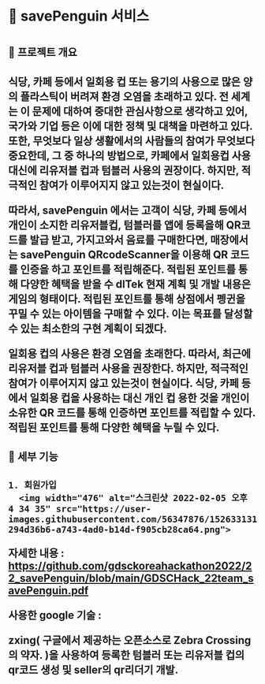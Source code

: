 <H1>🐧 savePenguin 서비스 <H1>
  
  <H2> 🐧 프로젝트 개요 <H2>
    
  식당, 카페 등에서 일회용 컵 또는 용기의 사용으로 많은 양의 플라스틱이 버려져 환경 오염을 초래하고 있다. 
  전 세계는 이 문제에 대하여 중대한 관심사항으로 생각하고 있어, 국가와 기업 등은 이에 대한 정책 및 대책을 마련하고 있다. 
  또한, 무엇보다 일상 생활에서의 사람들의 참여가 무엇보다 중요한데, 그 중 하나의 방법으로, 카페에서 일회용컵 사용 대신에 리유저블 컵과 텀블러 사용의 권장이다. 
  하지만, 적극적인 참여가 이루어지지 않고 있는것이 현실이다. 
  
  따라서, savePenguin 에서는 고객이 식당, 카페 등에서 개인이 소지한 리유저블컵, 텀블러를 앱에 등록을해 QR코드를 발급 받고, 가지고와서 음료를 구매한다면,
  매장에서는 savePenguin QRcodeScanner을 이용해 QR 코드를 인증을 하고 포인트를 적립해준다.
  적립된 포인트를 통해 다양한 혜택을 받을 수 dlTek 현재 계획 및 개발 내용은 게임의 형태이다. 
  적립된 포인트를 통해 상점에서 펭귄을 꾸밀 수 있는 아이템을 구매할 수 있다. 이는 목표를 달성할 수 있는 최소한의 구현 계획이 되겠다.
  

  일회용 컵의 사용은 환경 오염을 초래한다. 따라서, 최근에 리유저블 컵과 텀블러 사용을 권장한다. 하지만, 적극적인 참여가 이루어지지 않고 있는것이 현실이다. 식당, 카페 등에서 일회용 컵을 사용하는 대신 개인 컵
  용한  것을 개인이 소유한 QR 코드를 통해 인증하면 포인트를 적립할 수 있다. 적립된 포인트를 통해 다양한 혜택을 누릴 수 있다.
    
  
  <H2> 🐧 세부 기능 <H2>
    
    1. 회원가입
      <img width="476" alt="스크린샷 2022-02-05 오후 4 34 35" src="https://user-images.githubusercontent.com/56347876/152633131-294d36b6-a743-4ad0-b14d-f905cb28ca64.png">

자세한 내용 :
https://github.com/gdsckoreahackathon2022/22_savePenguin/blob/main/GDSCHack_22team_savePenguin.pdf


사용한 google 기술 :

zxing( 구글에서 제공하는 오픈소스로 Zebra Crossing의 약자. )을 사용하여 등록한 텀블러 또는 리유저블 컵의 qr코드 생성 및 seller의 qr리더기 개발.
